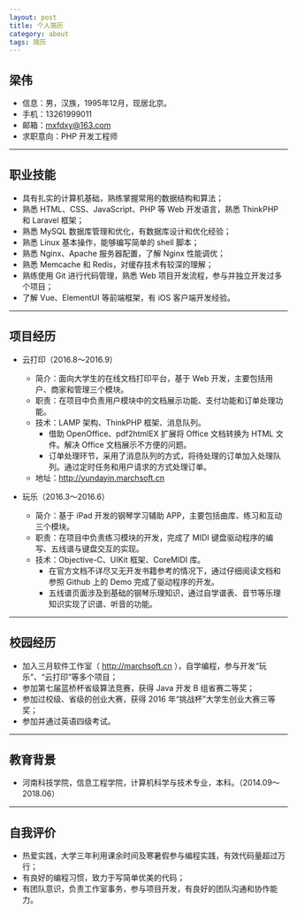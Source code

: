 ```yaml
---
layout: post
title: 个人简历
category: about
tags: 简历
---
```


## 梁伟

- 信息：男，汉族，1995年12月，现居北京。
- 手机：13261999011
- 邮箱：mxfdxy@163.com
- 求职意向：PHP 开发工程师

---

## 职业技能

- 具有扎实的计算机基础，熟练掌握常用的数据结构和算法；
- 熟悉 HTML、CSS、JavaScript、PHP 等 Web 开发语言，熟悉 ThinkPHP 和 Laravel 框架；
- 熟悉 MySQL 数据库管理和优化，有数据库设计和优化经验；
- 熟悉 Linux 基本操作，能够编写简单的 shell 脚本；
- 熟悉 Nginx、Apache 服务器配置，了解 Nginx 性能调优；
- 熟悉 Memcache 和 Redis，对缓存技术有较深的理解；
- 熟练使用 Git 进行代码管理，熟悉 Web 项目开发流程，参与并独立开发过多个项目；
- 了解 Vue、ElementUI 等前端框架，有 iOS 客户端开发经验。

---

## 项目经历

- 云打印（2016.8～2016.9）
    - 简介：面向大学生的在线文档打印平台，基于 Web 开发，主要包括用户、商家和管理三个模块。
    - 职责：在项目中负责用户模块中的文档展示功能、支付功能和订单处理功能。
    - 技术：LAMP 架构、ThinkPHP 框架、消息队列。
        - 借助 OpenOffice、pdf2htmlEX 扩展将 Office 文档转换为 HTML 文件。解决 Office 文档展示不方便的问题。
        - 订单处理环节，采用了消息队列的方式，将待处理的订单加入处理队列。通过定时任务和用户请求的方式处理订单。
    - 地址：http://yundayin.marchsoft.cn

- 玩乐（2016.3～2016.6）
    - 简介：基于 iPad 开发的钢琴学习辅助 APP，主要包括曲库、练习和互动三个模块。
    - 职责：在项目中负责练习模块的开发，完成了 MIDI 键盘驱动程序的编写、五线谱与键盘交互的实现。
    - 技术：Objective-C、UIKit 框架、CoreMIDI 库。
        - 在官方文档不详尽又无开发书籍参考的情况下，通过仔细阅读文档和参照 Github 上的 Demo 完成了驱动程序的开发。
        - 五线谱页面涉及到基础的钢琴乐理知识，通过自学谱表、音节等乐理知识实现了识谱、听音的功能。

---


## 校园经历

- 加入三月软件工作室（ http://marchsoft.cn ），自学编程，参与开发“玩乐”、“云打印”等多个项目；
- 参加第七届蓝桥杯省级算法竞赛，获得 Java 开发 B 组省赛二等奖；
- 参加过校级、省级的创业大赛，获得 2016 年“挑战杯”大学生创业大赛三等奖；
- 参加并通过英语四级考试。

---


## 教育背景

- 河南科技学院，信息工程学院，计算机科学与技术专业，本科。（2014.09～2018.06）

---


## 自我评价

- 热爱实践，大学三年利用课余时间及寒暑假参与编程实践，有效代码量超过万行；
- 有良好的编程习惯，致力于写简单优美的代码；
- 有团队意识，负责工作室事务，参与项目开发，有良好的团队沟通和协作能力。
